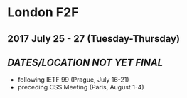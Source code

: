 # London F2F
## 2017 July 25 - 27 (Tuesday-Thursday)
## ***DATES/LOCATION NOT YET FINAL***

* following IETF 99 (Prague, July 16-21)
* preceding CSS Meeting (Paris, August 1-4)
